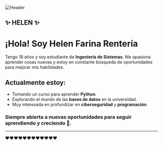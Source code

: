 ![Header](github-header-image.png)

## ✨ HELEN ✨ 
# ¡Hola! Soy Helen Farina Rentería

Tengo 18 años y soy estudiante de **Ingeniería de Sistemas**. Me apasiona aprender cosas nuevas y estoy en constante búsqueda de oportunidades para mejorar mis habilidades.

## Actualmente estoy:
- Tomando un curso para aprender **Python**.
- Explorando el mundo de las **bases de datos** en la universidad.
- Muy interesada en profundizar en **ciberseguridad** y **programación**.

### Siempre abierta a nuevas oportunidades para seguir aprendiendo y creciendo 🚀.

---
❤️❤️❤️❤️❤️❤️❤️❤️❤️❤️❤️❤️
